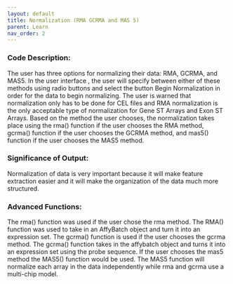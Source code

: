 ```yaml
---
layout: default
title: Normalization (RMA GCRMA and MAS 5)
parent: Learn
nav_order: 2
---
```



### Code Description: 
The user has three options for normalizing their data: RMA, GCRMA, and MAS5. In the user interface , the user will specify between either of these methods using radio buttons and select the button Begin Normalization in order for the data to begin normalizing. The user is warned that normalization only has to be done for CEL files and RMA normalization is the only acceptable type of normalization for Gene ST Arrays and Exon ST Arrays. Based on the method the user chooses, the normalization takes place using the rma() function if the user chooses the RMA method, gcrma() function if the user chooses the GCRMA method, and mas5() function if the user chooses the MAS5 method.

### Significance of Output: 
Normalization of data is very important because it will make feature extraction easier and it will make the organization of the data much more structured. 

### Advanced Functions: 
The rma() function was used if the user chose the rma method. The RMA() function was used to take in an AffyBatch object and turn it into an expression set. The gcrma() function is used if the user chooses the gcrma method. The gcrma() function takes in the affybatch object and turns it into an expression set using the probe sequence. If the user chooses the mas5 method the MAS5() function would be used. The MAS5 function will normalize each array in the data independently while rma and gcrma use a multi-chip model.
